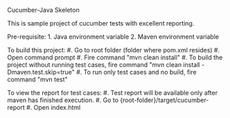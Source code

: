 Cucumber-Java Skeleton

This is sample project of cucumber tests with excellent reporting.

Pre-requisite:
	1. Java environment variable
	2. Maven environment variable
	
To build this project:
	#. Go to root folder (folder where pom.xml resides)
	#. Open command prompt
	#. Fire command "mvn clean install"
	#. To build the project without running test cases, fire command "mvn clean install -Dmaven.test.skip=true"
	#. To run only test cases and no build, fire command "mvn test"
	
	
To view the report for test cases:
	#. Test report will be available only after maven has finished execution.
	#. Go to {root-folder}/target/cucumber-report
	#. Open index.html
	
